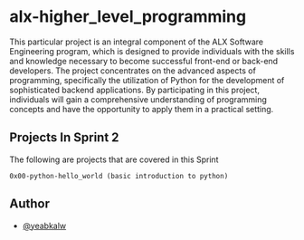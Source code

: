 
# alx-higher_level_programming


This particular project is an integral component of the ALX Software Engineering program, which is designed to provide individuals with the skills and knowledge necessary to become successful front-end or back-end developers. The project concentrates on the advanced aspects of programming, specifically the utilization of Python for the development of sophisticated backend applications. By participating in this project, individuals will gain a comprehensive understanding of programming concepts and have the opportunity to apply them in a practical setting.



## Projects In Sprint 2

The following are projects that are covered in this Sprint

    0x00-python-hello_world (basic introduction to python)


## Author

- [@yeabkalw](https://www.github.com/yeabkalw)


